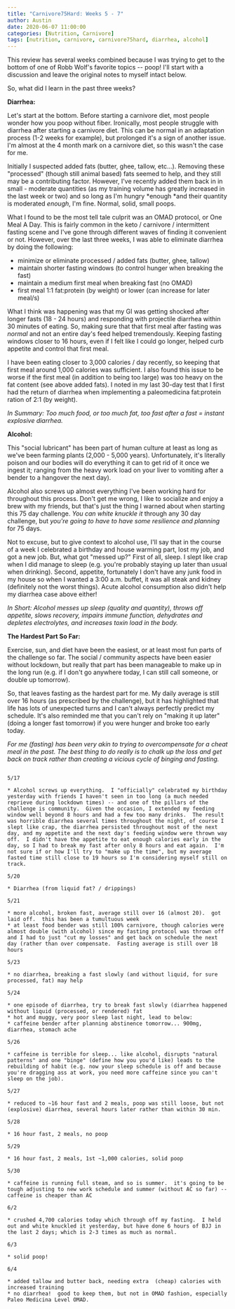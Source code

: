 ```yaml
---
title: "Carnivore75Hard: Weeks 5 - 7"
author: Austin
date: 2020-06-07 11:00:00
categories: [Nutrition, Carnivore]
tags: [nutrition, carnivore, carnivore75hard, diarrhea, alcohol]
---
```


This review has several weeks combined because I was trying to get to the bottom of one of Robb Wolf's favorite topics -- poop!  I'll start with a discussion and leave the original notes to myself intact below.

So, what did I learn in the past three weeks?

**Diarrhea:**

Let's start at the bottom.  Before starting a carnivore diet, most people wonder how you poop without fiber.  Ironically, most people struggle with diarrhea after starting a carnivore diet.  This can be normal in an adaptation process (1-2 weeks for example), but prolonged it's a sign of another issue.  I'm almost at the 4 month mark on a carnivore diet, so this wasn't the case for me.

Initially I suspected added fats (butter, ghee, tallow, etc...).  Removing these "processed" (though still animal based) fats seemed to help, and they still may be a contributing factor.  However, I've recently added them back in in small - moderate quantities (as my training volume has greatly increased in the last week or two) and so long as I'm hungry *enough *and their quantity is moderated *enough*, I'm fine.  Normal, solid, small poops.

What I found to be the most tell tale culprit was an OMAD protocol, or One Meal A Day.  This is fairly common in the keto / carnivore / intermittent fasting scene and I've gone through different waves of finding it convenient or not.  However, over the last three weeks, I was able to eliminate diarrhea by doing the following:

- minimize or eliminate processed / added fats (butter, ghee, tallow)
- maintain shorter fasting windows (to control hunger when breaking the fast)
- maintain a medium first meal when breaking fast (no OMAD)
- first meal 1:1 fat:protein (by weight) or lower (can increase for later meal/s)

What I think was happening was that my GI was getting shocked after longer fasts (18 - 24 hours) and responding with projectile diarrhea within 30 minutes of eating.  So, making sure that that first meal after fasting was *normal* and not an entire day's feed helped tremendously.  Keeping fasting windows closer to 16 hours, even if I felt like I could go longer, helped curb appetite and control that first meal.

I have been eating closer to 3,000 calories / day recently, so keeping that first meal around 1,000 calories was sufficient.  I also found this issue to be worse if the first meal (in addition to being too large) was too heavy on the fat content (see above added fats).  I noted in my last 30-day test that I first had the return of diarrhea when implementing a paleomedicina fat:protein ration of 2:1 (by weight).

*In Summary:  Too much food, or too much fat, too fast after a fast = instant explosive diarrhea.*

**Alcohol:**

This "social lubricant" has been part of human culture at least as long as we've been farming plants (2,000 - 5,000 years).  Unfortunately, it's literally poison and our bodies will do everything it can to get rid of it once we ingest it; ranging from the heavy work load on your liver to vomiting after a bender to a hangover the next day).

Alcohol also screws up almost everything I've been working hard for throughout this process.  Don't get me wrong, I like to socialize and enjoy a brew with my friends, but that's just the thing I warned about when starting this 75 day challenge.  *You can white knuckle it* through any 30 day challenge, but *you're going to have to have some resilience and planning* for 75 days.

Not to excuse, but to give context to alcohol use, I'll say that in the course of a week I celebrated a birthday and house warming part, lost my job, and got a new job.  But, what got "messed up?"  First of all, sleep.  I slept like crap when I did manage to sleep (e.g. you're probably staying up later than usual when drinking).  Second, appetite, fortunately I don't have any junk food in my house so when I wanted a 3:00 a.m. buffet, it was all steak and kidney (definitely not the worst things).  Acute alcohol consumption also didn't help my diarrhea case above either!

*In Short:  Alcohol messes up sleep (quality and quantity), throws off appetite, slows recovery, impairs immune function, dehydrates and depletes electrolytes, and increases toxin load in the body.*

**The Hardest Part So Far:**

Exercise, sun, and diet have been the easiest, or at least most fun parts of the challenge so far.  The social / community aspects have been easier without lockdown, but really that part has been manageable to make up in the long run (e.g. if I don't go anywhere today, I can still call someone, or double up tomorrow).

So, that leaves fasting as the hardest part for me.  My daily average is still over 16 hours (as prescribed by the challenge), but it has highlighted that life has lots of unexpected turns and I can't always perfectly predict my schedule.  It's also reminded me that you can't rely on "making it up later" (doing a longer fast tomorrow) if you were hunger and broke too early today.

*For me (fasting) has been very akin to trying to overcompensate for a cheat meal in the past.  The best thing to do really is to chalk up the loss and get back on track rather than creating a vicious cycle of binging and fasting.*

```

5/17

* Alcohol screws up everything.  I "officially" celebrated my birthday yesterday with friends I haven't seen in too long (a much needed reprieve during lockdown times) -- and one of the pillars of the challenge is community.  Given the occasion, I extended my feeding window well beyond 8 hours and had a few too many drinks.  The result was horrible diarrhea several times throughout the night, of course I slept like crap, the diarrhea persisted throughout most of the next day, and my appetite and the next day's feeding window were thrown way off.  I didn't have the appetite to eat enough calories early in the day, so I had to break my fast after only 8 hours and eat again.  I'm not sure if or how I'll try to "make up the time", but my average fasted time still close to 19 hours so I'm considering myself still on track.
 
5/20

* Diarrhea (from liquid fat? / drippings)

5/21

* more alcohol, broken fast, average still over 16 (almost 20).  got laid off.  this has been a tumultuous week
* at least food bender was still 100% carnivore, though calories were almost double (with alcohol) since my fasting protocol was thrown off and I had to just "cut my losses" and get back on schedule the next day (rather than over compensate.  Fasting average is still over 18 hours

5/23

* no diarrhea, breaking a fast slowly (and without liquid, for sure processed, fat) may help

5/24

* one episode of diarrhea, try to break fast slowly (diarrhea happened without liquid (processed, or rendered) fat
* hot and muggy, very poor sleep last night, lead to below:
* caffeine bender after planning abstinence tomorrow... 900mg, diarrhea, stomach ache

5/26

* caffeine is terrible for sleep... like alcohol, disrupts "natural patterns" and one "binge" (define how you you'd like) leads to the rebuilding of habit (e.g. now your sleep schedule is off and because you're dragging ass at work, you need more caffeine since you can't sleep on the job).

5/27

* reduced to ~16 hour fast and 2 meals, poop was still loose, but not (explosive) diarrhea, several hours later rather than within 30 min.

5/28

* 16 hour fast, 2 meals, no poop

5/29

* 16 hour fast, 2 meals, 1st ~1,000 calories, solid poop

5/30

* caffeine is running full steam, and so is summer.  it's going to be tough adjusting to new work schedule and summer (without AC so far) -- caffeine is cheaper than AC

6/2

* crushed 4,700 calories today which through off my fasting.  I held out and white knuckled it yesterday, but have done 6 hours of BJJ in the last 2 days; which is 2-3 times as much as normal.

6/3

* solid poop!

6/4

* added tallow and butter back, needing extra  (cheap) calories with increased training
* no diarrhea!  good to keep them, but not in OMAD fashion, especially Paleo Medicina Level OMAD.

```
